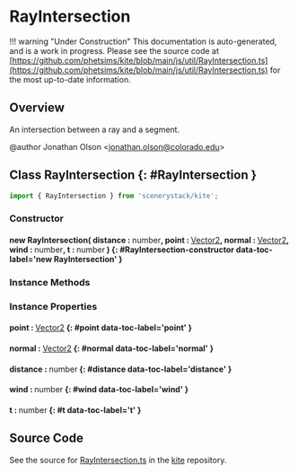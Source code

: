 # RayIntersection

!!! warning "Under Construction"
    This documentation is auto-generated, and is a work in progress. Please see the source code at
    [https://github.com/phetsims/kite/blob/main/js/util/RayIntersection.ts](https://github.com/phetsims/kite/blob/main/js/util/RayIntersection.ts) for the most up-to-date information.

## Overview

An intersection between a ray and a segment.

@author Jonathan Olson &lt;jonathan.olson@colorado.edu&gt;

## Class RayIntersection {: #RayIntersection }


```js
import { RayIntersection } from 'scenerystack/kite';
```
### Constructor

#### new RayIntersection( distance : <span style="font-weight: 400;"><span style="color: hsla(calc(var(--md-hue) + 180deg),80%,40%,1);">number</span></span>, point : <span style="font-weight: 400;">[Vector2](../dot/Vector2.md)</span>, normal : <span style="font-weight: 400;">[Vector2](../dot/Vector2.md)</span>, wind : <span style="font-weight: 400;"><span style="color: hsla(calc(var(--md-hue) + 180deg),80%,40%,1);">number</span></span>, t : <span style="font-weight: 400;"><span style="color: hsla(calc(var(--md-hue) + 180deg),80%,40%,1);">number</span></span> ) {: #RayIntersection-constructor data-toc-label='new RayIntersection' }

### Instance Methods



### Instance Properties

#### point : <span style="font-weight: 400;">[Vector2](../dot/Vector2.md)</span> {: #point data-toc-label='point' }

#### normal : <span style="font-weight: 400;">[Vector2](../dot/Vector2.md)</span> {: #normal data-toc-label='normal' }

#### distance : <span style="font-weight: 400;"><span style="color: hsla(calc(var(--md-hue) + 180deg),80%,40%,1);">number</span></span> {: #distance data-toc-label='distance' }

#### wind : <span style="font-weight: 400;"><span style="color: hsla(calc(var(--md-hue) + 180deg),80%,40%,1);">number</span></span> {: #wind data-toc-label='wind' }

#### t : <span style="font-weight: 400;"><span style="color: hsla(calc(var(--md-hue) + 180deg),80%,40%,1);">number</span></span> {: #t data-toc-label='t' }



## Source Code

See the source for [RayIntersection.ts](https://github.com/phetsims/kite/blob/main/js/util/RayIntersection.ts) in the [kite](https://github.com/phetsims/kite) repository.
